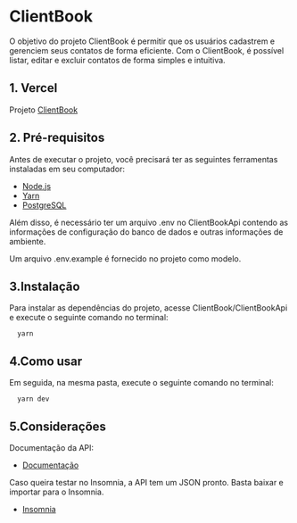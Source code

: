 # ClientBook

O objetivo do projeto ClientBook é permitir que os usuários cadastrem e gerenciem seus contatos de forma eficiente. Com o ClientBook, é possível listar, editar e excluir contatos de forma simples e intuitiva.

## 1. Vercel

Projeto [ClientBook](https://client-book-2yq9.vercel.app/)

## 2. Pré-requisitos

Antes de executar o projeto, você precisará ter as seguintes ferramentas instaladas em seu computador:

 - [Node.js](https://nodejs.org/en)
 - [Yarn](https://classic.yarnpkg.com/lang/en/docs/)
 - [PostgreSQL](https://www.postgresql.org/download/)

Além disso, é necessário ter um arquivo .env no ClientBookApi contendo as informações de configuração do banco de dados e outras informações de ambiente.

Um arquivo .env.example é fornecido no projeto como modelo.

## 3.Instalação

Para instalar as dependências do projeto, acesse ClientBook/ClientBookApi e execute o seguinte comando no terminal:

```
  yarn
```

## 4.Como usar

Em seguida, na mesma pasta, execute o seguinte comando no terminal:

```
  yarn dev
```

## 5.Considerações

Documentação da API:

 - [Documentação](https://github.com/davidsonq/ClientBook/blob/main/ClientBookApi/README.md)
 
 Caso queira testar no Insomnia, a API tem um JSON pronto. Basta baixar e importar para o Insomnia.
 
 - [Insomnia](https://github.com/davidsonq/ClientBook/blob/main/ClientBookApi/ClientBookInsomnia)
 
